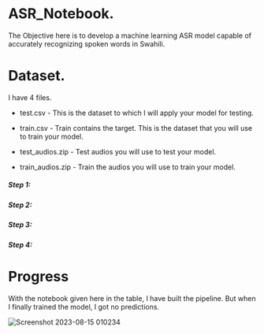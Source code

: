 # ASR_Notebook.

The Objective here is to develop a machine learning ASR model capable of accurately recognizing spoken words in Swahili.


# Dataset.

I have 4 files.

- test.csv - This is the dataset to which I will apply your model for testing.

- train.csv  - Train contains the target. This is the dataset that you will use to train your model.

- test_audios.zip - Test audios you will use to test your model.

- train_audios.zip - Train the audios you will use to train your model.

##### Step 1:

##### Step 2:

##### Step 3:

##### Step 4:

# Progress

With the notebook given here in the table, I have built the pipeline. But when I finally trained the model, I got no predictions.


![Screenshot 2023-08-15 010234](https://github.com/MGASALUCAS/ASR_Notebook./assets/88959075/8240498e-7fbb-468a-9d9b-27ebf5debc9e)